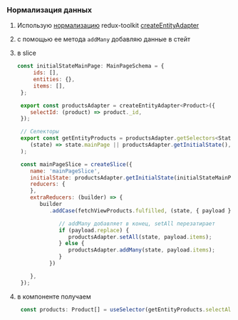 ### Нормализация данных

1. Использую [нормализацию](https://redux.js.org/usage/structuring-reducers/normalizing-state-shape)
   redux-toolkit [createEntityAdapter](https://redux-toolkit.js.org/api/createEntityAdapter)
2. с помощью ее метода `addMany` добавляю данные в стейт
3. в slice

   ```javascript
   const initialStateMainPage: MainPageSchema = {
        ids: [],
        entities: {},
        items: [],
    };

    export const productsAdapter = createEntityAdapter<Product>({
       selectId: (product) => product._id,
    });

    // Селекторы
    export const getEntityProducts = productsAdapter.getSelectors<StateSchema>(
       (state) => state.mainPage || productsAdapter.getInitialState(),
    );

    const mainPageSlice = createSlice({
       name: 'mainPageSlice',
       initialState: productsAdapter.getInitialState(initialStateMainPage),
       reducers: {
       },
       extraReducers: (builder) => {
          builder
             .addCase(fetchViewProducts.fulfilled, (state, { payload }) => {

                // addMany добавляет в конец, setAll перезатирает
                if (payload.replace) {
                   productsAdapter.setAll(state, payload.items);
                } else {
                   productsAdapter.addMany(state, payload.items);
                }
             })

       },
    });
   ```

4. в компоненте получаем

   ```javascript
    const products: Product[] = useSelector(getEntityProducts.selectAll);
   ```

